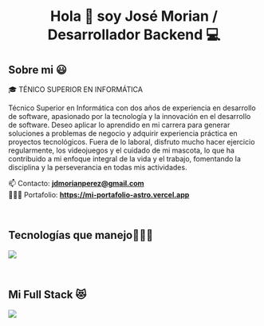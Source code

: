 <h1 align="center">Hola 👋  soy José Morian / Desarrollador Backend 💻 </h1> 

<h2>Sobre mi 😃</h2>
<!--Intro start-->

<p align="left">
🎓 TÉNICO SUPERIOR EN INFORMÁTICA

Técnico Superior en Informática con dos años de experiencia en desarrollo de software, apasionado por la tecnología y la innovación en el desarrollo de software. Deseo aplicar lo aprendido en mi carrera para generar soluciones a problemas de negocio y adquirir experiencia práctica en proyectos tecnológicos. Fuera de lo laboral, disfruto mucho hacer ejercicio regularmente, los videojuegos y el cuidado de mi mascota, lo que ha contribuido a mi enfoque integral de la vida y el trabajo, fomentando la disciplina y la perseverancia en todas mis actividades.

📫 Contacto: **jdmorianperez@gmail.com**
<br>
👨🏻‍💻 Portafolio: **https://mi-portafolio-astro.vercel.app**
<!--Intro end-->
  </p>
<br>

<h2 >Tecnologías que manejo👨🏻‍💻</h2>
<!--tech stack icons-->
<p align="left">
  <a href="https://skillicons.dev">
    <img src="https://skillicons.dev/icons?i=html,css,js,bootstrap,tailwind,php,mysql,laravel,astro,react,angular,nodejs,express,git,github&perline=12" />
  </a>
</p>
<br>

<h2 >Mi Full Stack 😻</h2>
<!--tech stack icons-->
<p align="left">
  <a href="https://skillicons.dev">
    <img src="https://skillicons.dev/icons?i=bootstrap,tailwind,php,laravel,angular,mysql&perline=12" />
  </a>
</p>
<br>
      
<!--- stats (end) -->

